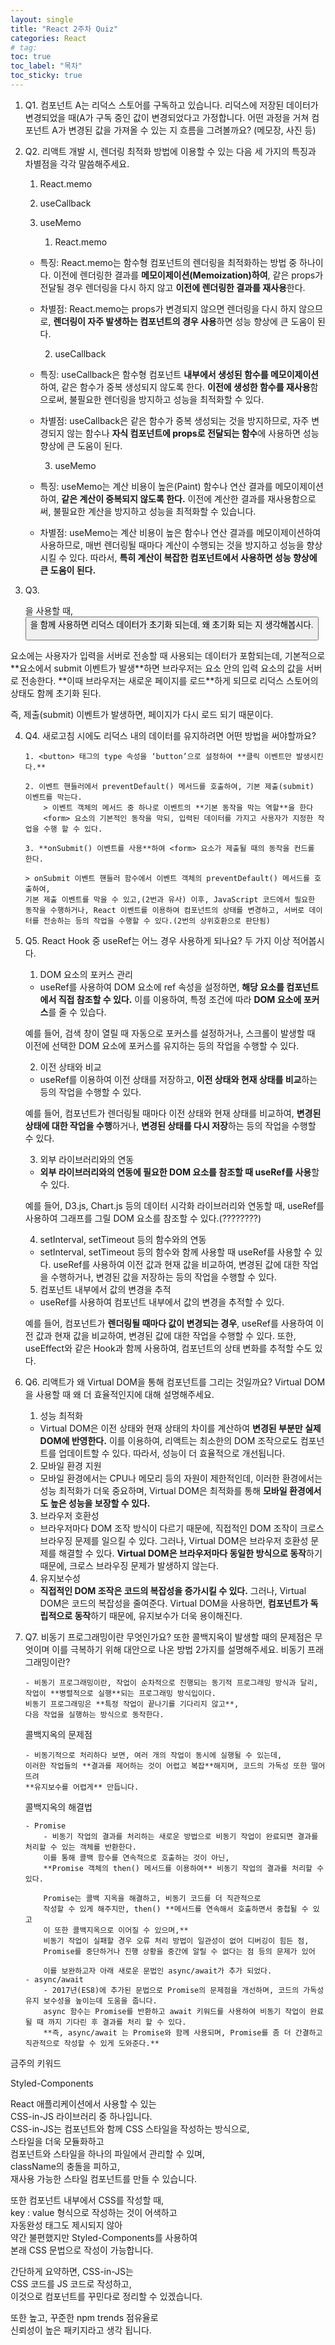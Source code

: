 ```yaml
---
layout: single
title: "React 2주차 Quiz"
categories: React
# tag:
toc: true
toc_label: "목차"
toc_sticky: true
---
```


1. Q1. 컴포넌트 A는 리덕스 스토어를 구독하고 있습니다. 리덕스에 저장된 데이터가 변경되었을 때(A가 구독 중인 값이 변경되었다고 가정합니다. 어떤 과정을 거쳐 컴포넌트 A가 변경된 값을 가져올 수 있는 지 흐름을 그려볼까요? (메모장, 사진 등)

2. Q2. 리액트 개발 시, 렌더링 최적화 방법에 이용할 수 있는 다음 세 가지의 특징과 차별점을 각각 말씀해주세요.

   1. React.memo
   2. useCallback
   3. useMemo

      1. React.memo

   - 특징: React.memo는 함수형 컴포넌트의 렌더링을 최적화하는 방법 중 하나이다.
     이전에 렌더링한 결과를 **메모이제이션(Memoization)하여**, 같은 props가 전달될 경우 렌더링을 다시 하지 않고 **이전에 렌더링한 결과를 재사용**한다.
   - 차별점: React.memo는 props가 변경되지 않으면 렌더링을 다시 하지 않으므로, **렌더링이 자주 발생하는 컴포넌트의 경우 사용**하면 성능 향상에 큰 도움이 된다.

     2. useCallback

   - 특징: useCallback은 함수형 컴포넌트 **내부에서 생성된 함수를 메모이제이션**하여, 같은 함수가 중복 생성되지 않도록 한다.
     **이전에 생성한 함수를 재사용**함으로써, 불필요한 렌더링을 방지하고 성능을 최적화할 수 있다.
   - 차별점: useCallback은 같은 함수가 중복 생성되는 것을 방지하므로, 자주 변경되지 않는 함수나 **자식 컴포넌트에 props로 전달되는 함수**에 사용하면 성능 향상에 큰 도움이 된다.

     3. useMemo

   - 특징: useMemo는 계산 비용이 높은(Paint) 함수나 연산 결과를 메모이제이션하여, **같은 계산이 중복되지 않도록 한다.**
     이전에 계산한 결과를 재사용함으로써, 불필요한 계산을 방지하고 성능을 최적화할 수 있습니다.
   - 차별점: useMemo는 계산 비용이 높은 함수나 연산 결과를 메모이제이션하여 사용하므로, 매번 렌더링될 때마다 계산이 수행되는 것을 방지하고 성능을 향상시킬 수 있다. 따라서, **특히 계산이 복잡한 컴포넌트에서 사용하면 성능 향상에 큰 도움이 된다.**

3. Q3. <form>을 사용할 때, <button type="submit">을 함께 사용하면 리덕스 데이터가 초기화 되는데, 왜 초기화 되는 지 생각해봅시다.

<form> 요소에는 사용자가 입력을 서버로 전송할 때 사용되는 데이터가 포함되는데,
기본적으로 **<form>요소에서 submit 이벤트가 발생**하면 브라우저는 <form> 요소 안의 입력
요소의 값을 서버로 전송한다. **이때 브라우저는 새로운 페이지를 로드**하게 되므로
리덕스 스토어의 상태도 함께 초기화 된다.

즉, 제출(submit) 이벤트가 발생하면, 페이지가 다시 로드 되기 때문이다.

4.  Q4. 새로고침 시에도 리덕스 내의 데이터를 유지하려면 어떤 방법을 써야할까요?

        1. <button> 태그의 type 속성을 ‘button’으로 설정하여 **클릭 이벤트만 발생시킨다.**

        2. 이벤트 핸들러에서 preventDefault() 메서드를 호출하여, 기본 제출(submit) 이벤트를 막는다.
            > 이벤트 객체의 메서드 중 하나로 이벤트의 **기본 동작을 막는 역할**을 한다
            <form> 요소의 기본적인 동작을 막되, 입력된 데이터를 가지고 사용자가 지정한 작업을 수행 할 수 있다.

        3. **onSubmit() 이벤트를 사용**하여 <form> 요소가 제출될 때의 동작을 컨드롤 한다.

        > onSubmit 이벤트 핸들러 함수에서 이벤트 객체의 preventDefault() 메서드를 호출하여,
        기본 제출 이벤트를 막을 수 있고,(2번과 유사) 이후, JavaScript 코드에서 필요한 동작을 수행하거나, React 이벤트를 이용하여 컴포넌트의 상태를 변경하고, 서버로 데이터를 전송하는 등의 작업을 수행할 수 있다.(2번의 상위호환으로 판단됨)

5.  Q5. React Hook 중 useRef는 어느 경우 사용하게 되나요? 두 가지 이상 적어봅시다.

    1. DOM 요소의 포커스 관리

    - useRef를 사용하여 DOM 요소에 ref 속성을 설정하면, **해당 요소를 컴포넌트에서 직접 참조할 수 있다.** 이를 이용하여, 특정 조건에 따라 **DOM 요소에 포커스**를 줄 수 있습다.

    예를 들어, 검색 창이 열릴 때 자동으로 포커스를 설정하거나, 스크롤이 발생할 때 이전에 선택한 DOM 요소에 포커스를 유지하는 등의 작업을 수행할 수 있다.

    2. 이전 상태와 비교

    - useRef를 이용하여 이전 상태를 저장하고, **이전 상태와 현재 상태를 비교**하는 등의 작업을 수행할 수 있다.

    예를 들어, 컴포넌트가 렌더링될 때마다 이전 상태와 현재 상태를 비교하여, **변경된 상태에 대한 작업을 수행**하거나, **변경된 상태를 다시 저장**하는 등의 작업을 수행할 수 있다.

    3. 외부 라이브러리와의 연동

    - **외부 라이브러리와의 연동에 필요한 DOM 요소를 참조할 때 useRef를 사용**할 수 있다.

    예를 들어, D3.js, Chart.js 등의 데이터 시각화 라이브러리와 연동할 때, useRef를 사용하여 그래프를 그릴 DOM 요소를 참조할 수 있다.(????????)

    4. setInterval, setTimeout 등의 함수와의 연동

    - setInterval, setTimeout 등의 함수와 함께 사용할 때 useRef를 사용할 수 있다.
      useRef를 사용하여 이전 값과 현재 값을 비교하여, 변경된 값에 대한 작업을 수행하거나, 변경된 값을 저장하는 등의 작업을 수행할 수 있다.

    5. 컴포넌트 내부에서 값의 변경을 추적

    - useRef를 사용하여 컴포넌트 내부에서 값의 변경을 추적할 수 있다.

    예를 들어, 컴포넌트가 **렌더링될 때마다 값이 변경되는 경우**, useRef를 사용하여 이전 값과 현재 값을 비교하여, 변경된 값에 대한 작업을 수행할 수 있다.
    또한, useEffect와 같은 Hook과 함께 사용하여, 컴포넌트의 상태 변화를 추적할 수도 있다.

6.  Q6. 리액트가 왜 Virtual DOM을 통해 컴포넌트를 그리는 것일까요? Virtual DOM을 사용할 때 왜 더 효율적인지에 대해 설명해주세요.

    1. 성능 최적화

    - Virtual DOM은 이전 상태와 현재 상태의 차이를 계산하여 **변경된 부분만 실제 DOM에 반영한다.** 이를 이용하여, 리액트는 최소한의 DOM 조작으로도 컴포넌트를 업데이트할 수 있다.
      따라서, 성능이 더 효율적으로 개선됩니다.

    2. 모바일 환경 지원

    - 모바일 환경에서는 CPU나 메모리 등의 자원이 제한적인데,
      이러한 환경에서는 성능 최적화가 더욱 중요하며,
      Virtual DOM은 최적화를 통해 **모바일 환경에서도 높은 성능을 보장할 수 있다.**

    3. 브라우저 호환성

    - 브라우저마다 DOM 조작 방식이 다르기 때문에, 직접적인 DOM 조작이 크로스 브라우징 문제를 일으킬 수 있다.
      그러나, Virtual DOM은 브라우저 호환성 문제를 해결할 수 있다.
      **Virtual DOM은 브라우저마다 동일한 방식으로 동작**하기 때문에, 크로스 브라우징 문제가 발생하지 않는다.

    4. 유지보수성

    - **직접적인 DOM 조작은 코드의 복잡성을 증가시킬 수 있다.**
      그러나, Virtual DOM은 코드의 복잡성을 줄여준다.
      Virtual DOM을 사용하면, **컴포넌트가 독립적으로 동작**하기 때문에, 유지보수가 더욱 용이해진다.

7.  Q7. 비동기 프로그래밍이란 무엇인가요? 또한 콜백지옥이 발생할 때의 문제점은 무엇이며 이를 극복하기 위해 대안으로 나온 방법 2가지를 설명해주세요.
    비동기 프래그래밍이란?

        - 비동기 프로그래밍이란, 작업이 순차적으로 진행되는 동기적 프로그래밍 방식과 달리, 작업이 **병렬적으로 실행**되는 프로그래밍 방식입이다.
        비동기 프로그래밍은 **특정 작업이 끝나기를 기다리지 않고**,
        다음 작업을 실행하는 방식으로 동작한다.

    콜백지옥의 문제점

        - 비동기적으로 처리하다 보면, 여러 개의 작업이 동시에 실행될 수 있는데,
        이러한 작업들의 **결과를 제어하는 것이 어렵고 복잡**해지며, 코드의 가독성 또한 떨어뜨려
        **유지보수를 어렵게** 만듭니다.

    콜백지옥의 해결법

        - Promise
            - 비동기 작업의 결과를 처리하는 새로운 방법으로 비동기 작업이 완료되면 결과를 처리할 수 있는 객체를 반환한다.
            이를 통해 콜백 함수를 연속적으로 호출하는 것이 아닌,
            **Promise 객체의 then() 메서드를 이용하여** 비동기 작업의 결과를 처리할 수 있다.

            Promise는 콜백 지옥을 해결하고, 비동기 코드를 더 직관적으로
            작성할 수 있게 해주지만, then() **메서드를 연속해서 호출하면서 중첩될 수 있고
            이 또한 콜백지옥으로 이어질 수 있으며,**
            비동기 작업이 실패할 경우 오류 처리 방법이 일관성이 없어 디버깅이 힘든 점,
            Promise를 중단하거나 진행 상황을 중간에 알릴 수 없다는 점 등의 문제가 있어

            이를 보완하고자 아래 새로운 문법인 async/await가 추가 되었다.
        - async/await
            - 2017년(ES8)에 추가된 문법으로 Promise의 문제점을 개선하며, 코드의 가독성 유지 보수성을 높이는데 도움을 줍니다.
            async 함수는 Promise를 반환하고 await 키워드를 사용하여 비동기 작업이 완료될 때 까지 기다린 후 결과를 처리 할 수 있다.
            **즉, async/await 는 Promise와 함께 사용되며, Promise를 좀 더 간결하고 직관적으로 작성할 수 있게 도와준다.**

금주의 키워드

Styled-Components

React 애플리케이션에서 사용할 수 있는  
CSS-in-JS 라이브러리 중 하나입니다.  
CSS-in-JS는 컴포넌트와 함께 CSS 스타일을 작성하는 방식으로,  
스타일을 더욱 모듈화하고  
컴포넌트와 스타일을 하나의 파일에서 관리할 수 있며,  
className의 충돌을 피하고,  
재사용 가능한 스타일 컴포넌트를 만들 수 있습니다.

또한 컴포넌트 내부에서 CSS를 작성할 때,  
key : value 형식으로 작성하는 것이 어색하고  
자동완성 태그도 제시되지 않아  
약간 불편했지만 Styled-Components를 사용하여  
본래 CSS 문법으로 작성이 가능합니다.

간단하게 요약하면, CSS-in-JS는  
CSS 코드를 JS 코드로 작성하고,  
이것으로 컴포넌트를 꾸민다로 정리할 수 있겠습니다.

또한 높고, 꾸준한 npm trends 점유율로  
신뢰성이 높은 패키지라고 생각 됩니다.
